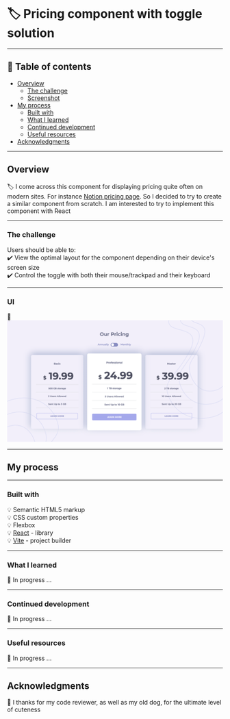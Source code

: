 # 🏷️ Pricing component with toggle solution

---
## 🔎 Table of contents 

- [Overview](#overview)
  - [The challenge](#the-challenge)
  - [Screenshot](#screenshot)
- [My process](#my-process)
  - [Built with](#built-with)
  - [What I learned](#what-i-learned)
  - [Continued development](#continued-development)
  - [Useful resources](#useful-resources)
- [Acknowledgments](#acknowledgments)

---

## Overview 

🏷️ I come across this component for displaying pricing quite often on modern sites. For instance [Notion pricing page](https://www.notion.com/pricing). So I decided to try to create a similar component from scratch. I am interested to try to implement this component with React

---

### The challenge

Users should be able to:  
✔️ View the optimal layout for the component depending on their device's screen size  
✔️ Control the toggle with both their mouse/trackpad and their keyboard  

---

### UI

📍 
![Pricing screenshot](./images/pricing.png)

---

## My process 
------

### Built with

💡 Semantic HTML5 markup  
💡 CSS custom properties  
💡 Flexbox      
💡 [React](https://reactjs.org/) - library    
💡 [Vite](https://vite.dev/) - project builder    

---

### What I learned

📍 In progress ...

---

### Continued development

📍 In progress ...

---

### Useful resources

📍 In progress ... 

---

## Acknowledgments

💌 I thanks for my code reviewer, as well as my old dog, for the ultimate level of cuteness
